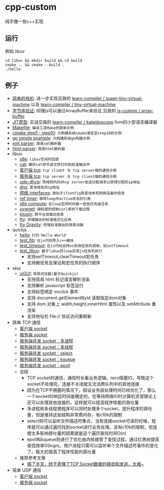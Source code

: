 # cpp-custom
纯手撸一些c++实现

## 运行
例如 libuv
```shell
cd libuv && mkdir build && cd build
cmake .. && cmake --build .
./hello
```

## 例子
- [简单的栈机](./virtual-stack-machine.cpp): 进一步实现见我的 [learn-compiler / super-tiny-virtual-machine](https://github.com/keyboard3/learn-compiler/tree/main/cpp-super-tiny-virtual-machine) 以及 [learn-compiler / tiny-virtual-machine](https://github.com/keyboard3/learn-compiler/tree/main/cpp-tiny-virtual-machine)
- [字节序验证](./endianness.cpp): 同理js可以通过ArrayBuffer来验证,见我的 [js-custom / array-buffer](https://github.com/keyboard3/js-custom/blob/main/array-buffer.mjs)
- [JIT原型](./jit-proto.cpp): 实战见我的 [learn-compiler / kaleidoscope](https://github.com/keyboard3/learn-compiler/tree/main/kaleidoscope) llvm的小型语言编译器
- [Makefile](./cmake): `编译工具Make的简单示例`
- [cmake step1 - step10](./cmake): `元构建系统cmake演变至step10的示例`
- [gn simple example](./gn_example): `元构建系统gn构建示例`
- [xml parser](./parser/xmlParser.cpp): `简易xml解析器`
- [html parser](./parser/htmlParser.cpp): `简易html解析器`
- libuv
    - [idle](./libuv/idle.cpp): `libuv空闲时回调`
    - [cat](./libuv/fscat.cpp): `模仿cat命令读文件打印到标准输出中`
    - [客户端 tcp](./libuv/tcp-echo-client.cpp): `tcp client 与 tcp server端的通信示例`
    - [服务端 tcp](./libuv/tcp-echo-server.cpp): `tcp server 与 tcp client端的通信示例`
    - [udp-dhcp](./libuv/udp-dhcp.cpp): `局域网内的dhcp server发送分配请求以获得分配的ip地址`
    - [dns](./libuv/dns.cpp): `查询域名的ip地址`
    - [网络 interfaces](./libuv/interfaces.cpp): `类似于ifconfig来查询本机网络设备的信息`
    - [ref timer](./libuv/ref-timer.cpp): `移除loop中active状态的引用`
    - [idle compute](./libuv/idle-compute.cpp): `在loop空闲时间做一些低优先级任务`
    - [uvwget](./libuv/uvwget.cpp): `细粒度的控制curl库的下载过程`
    - [plugin](./libuv/plugin.cpp): `跨平台加载动态库`
    - [tty](./libuv/tty.cpp): `终端输出的标准格式化应用`
    - [tty Gravity](./libuv/tty-gravity.cpp): `终端标准输出的简易动画`
- quickjs
    - [hello](./quickjs/hello.c): `打印'Hello World'`
    - [test_fib](./quickjs/test_fib.c): `在js代码导入c++模块`
    - [test_timeout](./quickjs/test_fib.c): `在js代码支持os系统任务的调用，如setTimeout`
    - [test_libuv](./quickjs/test_libuv.c): `基于libuv的loop实现js任务的执行`
        - 支持setTimeout,clearTimeout宏任务
        - 支持微任务及保证和宏任务的执行顺序
- skia
    - [jsGUI](./skia/jsGUI): `简易浏览器(基于Quickjs)`
        - 支持简易 html 标记语言解析渲染
        - 支持解析 javascript 标签运行
        - 支持标签绑定 onclick 事件
        - 支持 document.getElementById 读取指定dom对象
        - 支持 dom 对象上 width,height,innerHtml 属性以及 setAttribute 重渲染
        - 支持地址栏 file:// 协议访问重刷新
- 简单 TCP 通信
    - [客户端 socket](./socket/tcp-socket-client.cpp)
    - [服务端 socket](./socket/tcp-socket-server.cpp)
    - [服务端并发 socket：多进程](./socket/tcp-socket-server-process.cpp)
    - [服务端并发 socket：多线程](./socket/tcp-socket-server-thread.cpp)
    - [服务端并发 socket：select](./socket/tcp-socket-server-select.cpp)
    - [服务端并发 socket：kqueue](./socket/tcp-socket-server-kqueue.cpp)
    - [服务端并发 socket：epoll](./socket/tcp-socket-server-epoll.cpp)
    - 总结
        - TCP socket的通信，通信时长看业务逻辑。recv阻塞IO，导致这个socket不处理完，连接不关闭就无法消费队列中的其他连接
        - 因为在TCP不拥塞的情况下，假设业务层处理时间已经优化了，那么一个socket的响应时间是确定的。在等待网络IO时计算机资源理论上还可以处理其他连接的，这样就可以提高程序性能的吞吐量
        - 多进程和多线程使程序可以同时处理多个socket，提升程序的吞吐量，但是维持这些结构非常费内存，有c10k的限制
        - select则可以监听文件描述符集合，当有连接socket可读的时候，程序就可以通过遍历找到socket进行业务处理。没有c10k的限制，但连接太多影响吞吐量的因素就是这个遍历查找时间O(n)
        - epoll和kqueue则进行了优化由内核接管了查找过程，通过红黑树提高查找效率O(logn)。用户进程只需可以监听单个文件描述符事件的变化了。极大的提高了程序性能的吞吐量
    - 推荐参考文章
        - [搞了半天，终于弄懂了TCP Socket数据的接收和发送，太难~](https://cloud.tencent.com/developer/article/1666211)
- 简单 UDP 通信
    - [客户端 socket](./socket/udp-socket-client.cpp)
    - [服务端 socket](./socket/udp-socket-server.cpp)